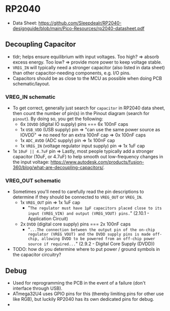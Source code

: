# RP2040
* Data Sheet: https://github.com/Sleepdealr/RP2040-designguide/blob/main/Pico-Resources/rp2040-datasheet.pdf

## Decoupling Capacitor
* tldr; helps ensure equilibrium with input voltages. Too high? => absorb excess
    energy. Too low? => provide more power to keep voltage stable.
* `VREG_IN` will typically need a stronger capacitor (also listed in data sheet)
    than other capacitor-needing components, e.g. I/O pins.
* Capacitors should be as close to the MCU as possible when doing PCB
    schematic/layout.
### VREG_IN schematic
* To get correct, generally just search for `capacitor` in RP2040 data sheet,
    then count the number of pin(s) in the Pinout diagram (search for `pinout`). By
    doing so, you get the following:
    * 6x `IOVDD` (digital IO supply) pins === 6x 100nF caps
    * 1x `USB_VDD` (USB supply) pin => "can use the same power source as IOVDD" => no need for an extra 100nF cap => 0x 100nF caps
    * 1x `ADC_AVDD` (ADC supply) pin => 1x 100nF cap
    * 1x `VREG_IN` (voltage regulator input supply) pin => 1x 1uF cap
* 1x `10uF || 4.7uF` pin => Lastly, most people typically add a stronger capacitor (10uF, or 4.7uF) to help smooth out low-frequency changes in the input voltage:
    https://www.autodesk.com/products/fusion-360/blog/what-are-decoupling-capacitors/.
### VREG_OUT schematic
* Sometimes you'll need to carefully read the pin descriptions to determine if
    they should be connected to `VREG_OUT` or `VREG_IN`.
    * 1x `VREG_OUT` pin => 1x 1uF cap
        * "`The regulator must have 1μF capacitors placed close to its input (VREG_VIN) and output (VREG_VOUT) pins.`" (2.10.1 - Application Circuit)
    * 2x `DVDD` (digital core supply) pins === 2x 100nF caps
        * "`...The connection between the output pin of the on-chip regulator (VREG_VOUT) and the DVDD supply pins is
    made off-chip, allowing DVDD to be powered from an off-chip power source if
    required...`" (2.9.2 - Digital Core Supply (DVDD))
* TODO: how do you determine where to put power / ground symbols in the capacitor
    circuitry?

## Debug
* Used for reprogramming the PCB in the event of a failure (don't interface
    through USB).
* ATmega32U4 uses GPIO pins for this (thereby limiting pins for other use like
    RGB), but luckily RP2040 has its own dedicated pins for debug.
* 
